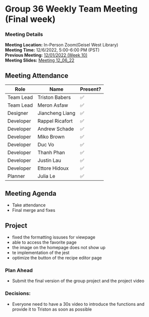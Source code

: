 # Group 36 Weekly Team Meeting (Final week)
### Meeting Details
**Meeting Location:** In-Person Zoom(Geisel West Library)  
**Meeting Time:** 12/6/2022, 5:00-6:00 PM (PST)  
**Previous Meeting:** [12/01/2022 (Week 10)](https://github.com/cse110-sp21-group36/cse110-sp21-group36/blob/main/admin/meetings/12122-Week10.md)  
**Meeting Slides:** [Meeting 12_06_22](https://github.com/cse110-sp21-group36/cse110-sp21-group36/blob/main/admin/meeting%20slides/Group%2036%20Meeting%2012_1_22.pdf)  

## Meeting Attendance
| Role | Name | Present? |
| --- | --- | --- |
| Team Lead | Triston Babers |✅|
| Team Lead | Meron Asfaw |✅|
| Designer | Jiancheng Liang |✅|
| Developer | Rappel Ricafort |✅|
| Developer | Andrew Schade |✅|
| Developer | Miko Brown |✅|
| Developer | Duc Vo |✅|
| Developer | Thanh Phan |✅|
| Developer | Justin Lau |✅|
| Developer | Ettore Hidoux |✅|
| Planner | Julia Le |✅|

## Meeting Agenda
- Take attendance
- Final merge and fixes

## Project
- fixed the formatting issuses for viewpage
- able to access the favorite page
- the image on the homepage does not show up
- te implementation of the jest
- optimize the button of the recipe editor page

### Plan Ahead 
- Submit the final version of the group project and the project video

### Decisions:
- Everyone need to have a 30s video to introduce the functions and provide it to Triston as soon as possible

